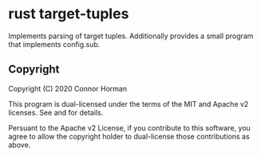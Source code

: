 # rust target-tuples

Implements parsing of target tuples. Additionally provides a small program that implements config.sub. 

## Copyright

Copyright (C) 2020 Connor Horman

This program is dual-licensed under the terms of the MIT and Apache v2 licenses. 
See <LICENSE-MIT> and <LICENSE-APACHE> for details. 

Persuant to the Apache v2 License, if you contribute to this software,
 you agree to allow the copyright holder to dual-license those contributions as above.



